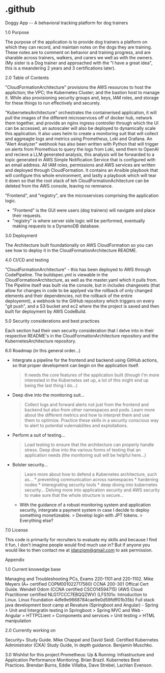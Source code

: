 # .github

Doggy App -- A behavioral tracking platform for dog trainers 

1.0 Purpose 

The purpose of the application is to provide dog trainers a platform on which they can record, and maintain notes on the dogs they are training. These notes are to comment on behavior and training progress, and are sharable across trainers, walkers, and carers we well as with the owners. (My sister is a Dog trainer and approached with the "I have a great idea", this is a meandering 2 years and 3 certifications later). 

2.0 Table of Contents  

"CloudFormationArchitecture" provisions the AWS resources to host the appliction; the VPC; the Kubernetes Cluster; and the bastion host to manage it. While also provisioning security groups and, keys, IAM roles, and storage for these things to run effectively and securely. 

"KubernetesArchitecture" orchestrates the containerised application, it will pull the images of the different microservices off of docker hub, network them together, and provide an nginx ingress controller through which the UI can be accessed, an autoscaler will also be deployed to dynamically scale this application. It also uses helm to create a monitoring suit that will collect and aggreagte logs and metrics using Prometheus, Loki and Grafana. An "Alert Analyzer" webhook has also been written with Python that will trigger on alerts from Promethius to query the logs from Loki, send them to OpenAI and recieve a LLM generated analysis, this analysis will be forwarded to a topic generated in AWS Simple Notification Service that is configured with an email address. All IAM roles, permissions and AWS services are written and deployed through CloudFormation. It contains an Ansible playbook that will configure this whole environment, and lastly a playbook which will tear it down so that the root stack of teh CloudFormationAchitecture can be deleted from the AWS console, leaving no remnance. 

"Frontend", and "registry", are the microservices comprising the application logic. 
- "Frontend" is the GUI were users (dog trainers) will navigate and place their requests.
- "registry" is where server side logic will be performed, eventually making requests to a DynamoDB database. 

3.0  Deployment 

The Architecture built foundationally on AWS CloudFormation so you can see how to deploy it in the CloudFormationArchitecture README. 

4.0 CI/CD and testing 

"CloudFormationArchitecture" - this has been deployed to AWS through CodePipeline. The buildspec.yml is viewable in the CloudFormationArchitecture, as well as the master.yaml which it pulls from. The Pipeline itself was built via the console, but in includes changesets (that allow for changes in code to be applyed via the rollback of only changed elements and their dependencies, not the rollback of the entire deployemnt), a webhook to the GitHub repository which triggers on every "git push", and a S3 bucket and ec2 where the the project is saved and then built for deployment by AWS CodeBuild. 

5.0 Security considerations and best practices 

Each section had their own security consideration that I delve into in their respective README's in the CloudFormationArchitecture repository and the KubernetesArchitecture repository. 

6.0 Roadmap (in this general order...) 

- Intergrate a pipeline for the frontend and backend using GitHub actions, so that proper development can begin on the application itself.
    > It needs the core features of the application built (though I'm more interested in the Kubernetes set up, a lot of this might end up being the last thing I do...)
- Deep dive into the monitoring suit...
    > Collect logs and forward alerts not just from the frontend and backend but also from other namespaces and pods. 
    > Learn more about the different metrics and how to interpret them and use them to optimize.
    > Practice these skills in a security conscious way to alert to potential vulernabilites and exploitations. 
- Perform a suit of testing... 
    > Load testing to ensure that the architecture can properly handle stress.
    > Deep dive into the various forms of testing that an application needs (the monitoring suit will be helpful here...)
- Bolster security... 
    > Learn more about how to defend a Kubernetes architecture, such as...
      * preventing communication across namespaces
      * hardening nodes
      * interegrating security tools
      * deep diving into kubernetes security...
    > Delving more into application security and AWS security to make sure that the whole structure is secure...
  - With the guidance of a robust monitoring system and application security, intergrate a payment system in case I decide to deploy something monetizeable.
        > Develop login with JPT tokens.
        > Everything else? 

7.0 License 

This code is primarily for recruiters to evaluate my skills and because I find it fun, I don't imagine people would find much use in? But if anyone you would like to then contact me at idanzigm@gmail.com to ask permission. 

Appendix 

1.0 Current knowedge base 

Managing and Troubleshooting PCs, Exams 220-1101 and 220-1102. Mike Meyers (A+ certified COPM001022717560) 
CCNA 200-301 Offical Cert Guide. Wendell Odom (CCNA certified CSCO14594715) 
(AWS Cloud Practitioner certified NLG17CCC7EBQQZWV) 
(LFS101x: Introduction to Linux. Linux Foundation 4dfe9e9668784cae9e0d59fdff01b35b) 
Full stack java development boot camp at Revature (Springboot and Angular) 
    - Spring 
        > Unit and Intergratin testing in Springboot 
        > Spring MVC and Web 
    - Angular 
        > HTTPCLient 
        > Components and services 
        > Unit testing 
        > HTML manipulation 

2.0 Currently working on 

Security+ Study Guide. Mike Chappel and David Seidl. 
Certified Kubernetes Administrator (CKA) Study Guide, In depth guidance. Benjamin Muschko. 

3.0 Wishlist for this project 
Prometheus: Up & Running: Infrastructure and Application Performance Monitoring. Brian Brazil. 
Kubernetes Best Practices. Brendan Burns, Eddie Villalba, Dave Strebel, Lachlan Evenson. 
